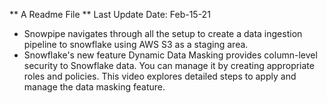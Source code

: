 ** A Readme File ** Last Update Date: Feb-15-21

- Snowpipe navigates through all the setup to create a data ingestion pipeline to snowflake using AWS S3 as a staging area.
- Snowflake's new feature Dynamic Data Masking provides column-level security to Snowflake data. You can manage it by creating appropriate roles and policies. This video explores detailed steps to apply and manage the data masking feature.
